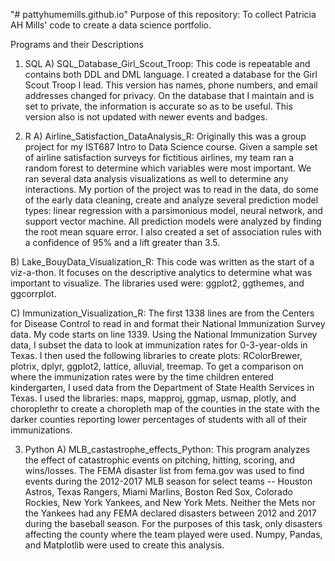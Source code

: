 "# pattyhumemills.github.io" 
Purpose of this repository: To collect Patricia AH Mills' code to create a data science portfolio.

Programs and their Descriptions

1) SQL
  A) SQL_Database_Girl_Scout_Troop: This code is repeatable and contains both DDL and DML language. I created a database for the Girl Scout Troop I lead. This version has names, phone numbers, and email addresses changed for privacy. On the database that I maintain and is set to private, the information is accurate so as to be useful. This version also is not updated with newer events and badges.

2) R
  A) Airline_Satisfaction_DataAnalysis_R: Originally this was a group project for my IST687 Intro to Data Science course. Given a sample set of airline satisfaction surveys for fictitious airlines, my team ran a random forest to determine which variables were most important. We ran several data analysis visualizations as well to determine any interactions. My portion of the project was to read in the data, do some of the early data cleaning, create and analyze several prediction model types: linear regression with a parsimonious model, neural network, and support vector machine. All prediction models were analyzed by finding the root mean square error. I also created a set of association rules with a confidence of 95% and a lift greater than 3.5.
  
  B) Lake_BouyData_Visualization_R: This code was written as the start of a viz-a-thon. It focuses on the descriptive analytics to determine what was important to visualize. The libraries used were: ggplot2, ggthemes, and ggcorrplot.
  
  C) Immunization_Visualization_R: The first 1338 lines are from the Centers for Disease Control to read in and format their National Immunization Survey data. My code starts on line 1339. Using the National Immunization Survey data, I subset the data to look at immunization rates for 0-3-year-olds in Texas. I then used the following libraries to create plots: RColorBrewer, plotrix, dplyr, ggplot2, lattice, alluvial, treemap. To get a comparison on where the immunization rates were by the time children entered kindergarten, I used data from the Department of State Health Services in Texas. I used the libraries: maps, mapproj, ggmap, usmap, plotly, and choroplethr to create a choropleth map of the counties in the state with the darker counties reporting lower percentages of students with all of their immunizations.
  
3) Python
  A) MLB_castastrophe_effects_Python: This program analyzes the effect of catastrophic events on pitching, hitting, scoring, and wins/losses. The FEMA disaster list from fema.gov was used to find events during the 2012-2017 MLB season for select teams -- Houston Astros, Texas Rangers, Miami Marlins, Boston Red Sox, Colorado Rockies, New York Yankees, and New York Mets. Neither the Mets nor the Yankees had any FEMA declared disasters between 2012 and 2017 during the baseball season. For the purposes of this task, only disasters affecting the county where the team played were used. Numpy, Pandas, and Matplotlib were used to create this analysis.
